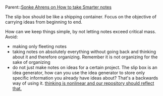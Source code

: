 Parent::[Sonke Ahrens on How to take Smarter notes](Sonke%20Ahrens%20on%20How%20to%20take%20Smarter%20notes.md)

The slip box should be like a shipping container. Focus on the objective of carrying ideas from beginning to end. 

How can we keep things simple, by not letting notes exceed critical mass. Avoid:
- making only fleeting notes
- taking notes on absolutely everything without going back and thinking about it and therefore organizing. Remember it is not organizing for the sake of organizing
- do not just make notes on ideas for a certain project. The slip box is an idea generator, how can you use the idea generator to store only specific information you already have ideas about? That's a backwards way of using it. [thinking is nonlinear and our repository should reflect that.](Ahren%20Chapter%207%20-%20thinking%20is%20nonlinear%20and%20our%20repository%20should%20reflect%20that..md)
